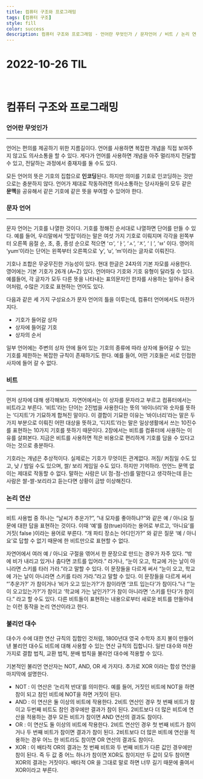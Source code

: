 ```yaml
---
title: 컴퓨터 구조와 프로그래밍
tags: [컴퓨터 구조]
style: fill
color: success
description: 컴퓨터 구조와 프로그래밍 - 언어란 무엇인가 / 문자언어 / 비트 / 논리 연산
---
```


# 2022-10-26 TIL

<br/>

# 컴퓨터 구조와 프로그래밍

### 언어란 무엇인가

---

언어는 편의를 제공하기 위한 지름길이다. 언어를 사용하면 복잡한 개념을 직접 보여주지 않고도 의사소통을 할 수 있다. 게다가 언어를 사용하면 개념을 아주 멀리까지 전달할 수 있고, 전달하는 과정에서 중재자를 둘 수도 있다.

모든 언어의 뜻은 기호의 집합으로 **인코딩**된다. 하지만 의미를 기호로 인코딩하는 것만으로는 충분하지 않다. 언어가 제대로 작동하려면 의사소통하는 당사자들이 모두 같은 **문맥**을 공유해서 같은 기호에 같은 뜻을 부여할 수 있어야 한다.

### 문자 언어

---

문자 언어는 기호를 나열한 것이다. 기호를 정해진 순서대로 나열하면 단어를 만들 수 있다. 예를 들어, 우리말에서 ‘맛집’이라는 말은 여섯 가지 기호로 이뤄지며 각각을 왼쪽부터 오른쪽 음절 순, 초, 중, 종성 순으로 적으면 ‘ㅁ’, ‘ㅏ’, ‘ㅅ’, ‘ㅈ’, ‘ㅣ’, ‘ㅂ’ 이다. 영어의 ‘yum’이라는 단어는 왼쪽부터 오른쪽으로 ‘y’, ‘u’, ‘m’이라는 글자로 이뤄진다.

기호나 조합은 무궁무진한 가능성이 있다. 현대 한글은 24자의 기본 자모를 사용한다. 영어에는 기본 기호가 26개 (A~Z) 있다. 언어마다 기호와 기호 유형이 달라질 수 있다. 예를들어, 각 글자가 모두 다른 뜻을 나타내는 표의문자인 한자를 사용하는 일어나 중국어처럼, 수많은 기호로 표현하는 언어도 있다.

다음과 같은 세 가지 구성요소가 문자 언어의 틀을 이루는데, 컴퓨터 언어에서도 마찬가지다.

- 기호가 들어갈 상자
- 상자에 들어갈 기호
- 상자의 순서

일부 언어에는 주변의 상자 안에 들어 있는 기호의 종류에 따라 상자에 들어갈 수 있는 기호를 제한하는 복잡한 규칙이 존재하기도 한다. 예를 들어, 어떤 기호들은 서로 인접한 사자에 들어 갈 수 없다.

### 비트

---

먼저 상자에 대해 생각해보자. 자연어에서는 이 상자를 문자라고 부르고 컴퓨터에서는 비트라고 부른다. ‘비트’라는 단어는 2진법을 사용한다는 뜻의 ‘바이너리’와 숫자를 뜻하는 ‘디지트’가 기묘하게 합쳐진 말이다. 이 결합이 기묘한 이유는 ‘바이너리’라는 말은 두 가지 부분으로 이뤄진 어떤 대상을 뜻하고, ‘디지트’라는 말은 일상생활에서 쓰는 10진수를 표현하는 10가지 기호를 뜻하기 때문이다. 2장에서는 비트를 컴퓨터에 사용하는 이유를 살펴본다. 지금은 비트를 사용하면 적은 비용으로 편리하게 기호를 담을 수 있다고 아는 것으로 충분하다.

기호라는 개념은 추상적이다. 실제로는 기호가 무엇이든 관계없다. 꺼짐/ 켜짐일 수도 있고, 낮 / 밤일 수도 있으며, 쌀/ 보리 게임일 수도 있다. 하지만 기억하라. 언언느 문맥 없이는 제대로 작동할 수 없다. 말하는 사람은 U( 점-점-선)를 말한다고 생각하는데 듣는 사람은 쌀-쌀-보리라고 듣는다면 상황이 금방 이상해진다.

### 논리 연산

---

비트 사용법 중 하나는 “날씨가 추운가?”, “내 모자를 좋아하냐?”와 같은 예 / 아니요 질문에 대한 답을 표현하는 것이다. 이때 ‘예’를 참(true)이라는 용어로 부르고, ‘아니요’를 거짓( false )이라는 용어로 부른다. “개 파티 장소는 어디인가?” 와 같은 질문 ‘예 / 아니요’로 답할 수 없기 때문에 한 비트만으로 표현할 수 없다.

자연어에서 여러 예 / 아니요 구절을 엮어서 한 문장으로 만드는 경우가 자주 있다. “밖에 비가 내리고 있거나 춥다면 코트를 입어라.” 라거나, “눈이 오고, 학교에 가는 날이 아니라면 스키를 타러 가라.”라고 말할 수 있다. 이 문장들을 다르게 써서 “눈이 오고, 학교에 가는 날이 아니라면 스키를 타러 가라.”라고 말할 수 있다. 이 문장들을 다르게 써서 “’추운가?’ 가 참이거나 ‘비가 오고 있는가?’가 참이라면 ‘코트 입는다’가 참이다.”나 “’눈이 오고있는가?’가 참이고 ‘학교에 가는 날인가?’가 참이 아니라면 ‘스키를 탄다’가 참이다.” 라고 할 수도 있다. 다른 비트들이 표현하는 내용으로부터 새로운 비트를 만들어내는 이런 동작을 논리 연산이라고 한다.

### 불리언 대수

대수가 수에 대한 연산 규칙의 집합인 것처럼, 1800년대 영국 수학자 조지 불이 만들어낸 불리언 대수도 비트에 대해 사용할 수 있는 연산 규칙의 집합니다. 일반 대수와 마찬가지로 결합 법칙, 교환 법칙, 분배 법칙을 불리언 대수에 적용할 수 있다.

기본적인 불리언 연산자는 NOT, AND, OR 세 가지다. 추가로 XOR 이라는 합성 연산을 마지막에 설명한다.

- NOT : 이 연산은 ‘논리적 반대’를 의미한다. 예를 들어, 거짓인 비트에 NOT을 하면 참이 되고 참인 비트에 NOT을 하면 거짓이 된다.
- AND : 이 연산은 둘 이상의 비트에 작용한다. 2비트 연산인 경우 첫 번째 비트가 참이고 두번째 비트도 참인 경우에만 결과가 참이 된다. 2비트보다 더 많은 비트에 연산을 적용하는 경우 모든 비트가 참이면 AND 연산의 결과도 참이다.
- OR : 이 연산도 둘 이상의 비트에 작용한다. 2비트 연산인 경우 첫 번째 비트가 참이거나 두 번째 비트가 참이면 결과가 참이 된다. 2비트보다 더 많은 비트에 연산을 적용하는 경우 어느 한 비트라도 참이면 OR 연산의 결과도 참이다.
- XOR : 이 배타적 OR의 결과는 첫 번째 비트와 두 번째 비트가 다른 값인 경우에만 참이 된다. 즉 두 값 중 어느 하나가 참이면 XOR도 참이지만 두 값이 모두 참이면 XOR의 결과는 거짓이다. 배타적 OR 을 그대로 말로 하면 너무 길기 때문에 줄여서 XOR이라고 부른다.
